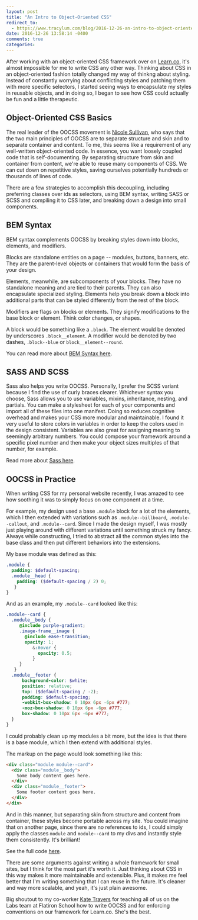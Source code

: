 ```yaml
---
layout: post
title: "An Intro to Object-Oriented CSS"
redirect_to:
  - https://www.tracylum.com/blog/2016-12-26-an-intro-to-object-oriented-css/
date: 2016-12-26 13:58:14 -0400
comments: true
categories: 
---
```


After working with an object-oriented CSS framework over on
[Learn.co](https://learn.co), it's almost impossible for me to write CSS any
other way. Thinking about CSS in an object-oriented fashion totally changed
my way of thinkng about styling. Instead of constantly worrying about
conflicting styles and patching them with more specific selectors, I started
seeing ways to encapsulate my styles in reusable objects, and in doing so, I
began to see how CSS could actually be fun and a little therapeutic. 

## Object-Oriented CSS Basics

The real leader of the OOCSS movement is [Nicole
Sullivan](https://github.com/stubbornella/oocss/wiki), who says that the two
main principles of OOCSS are to separate structure and skin and to separate
container and content. To me, this seems like a requirement of any
well-written object-oriented code. In essence, you want loosely coupled code
that is self-documenting. By separating structure from skin and container
from content, we're able to reuse many components of CSS. We can cut down on
repetitive styles, saving ourselves potentially hundreds or thousands of
lines of code. 

There are a few strategies to accomplish this decoupling, including
preferring classes over ids as selectors, using BEM syntax, writing SASS or
SCSS and compiling it to CSS later, and breaking down a design into small
components.

## BEM Syntax

BEM syntax complements OOCSS by breaking styles down into blocks, elements,
and modifiers. 

Blocks are standalone entities on a page -- modules, buttons, banners, etc.
They are the parent-level objects or containers that would form the basis of
your design. 

Elements, meanwhile, are subcomponents of your blocks. They have no
standalone meaning and are tied to their parents. They can also encapsulate
specialized styling. Elements help you break down a block into additional
parts that can be styled differently from the rest of the block. 

Modifiers are flags on blocks or elements. They signify modifications to the
base block or element. Think color changes, or shapes. 

A block would be something like a `.block`. The element would be denoted by
underscores `.block__element`. A modifier would be denoted by two dashes,
`.block--blue` or `block__element--round`.

You can read more about [BEM Syntax here](http://getbem.com/introduction/).

## SASS AND SCSS
Sass also helps you write OOCSS. Personally, I prefer the SCSS variant
because I find the use of curly braces clearer. Whichever syntax you choose,
Sass allows you to use variables, mixins, inheritance, nesting, and partials. You can
make a stylesheet for each of your components and import all of these files
into one manifest. Doing so reduces cognitive overhead and makes your CSS
more modular and maintainable. I found it very useful to store colors in
variables in order to keep the colors used in the design consistent.
Variables are also great for assigning meaning to seemingly arbitrary
numbers. You could compose your framework around a specific pixel number and
then make your object sizes multiples of that number, for example.

Read more about [Sass here](http://sass-lang.com/guide).

## OOCSS in Practice
When writing CSS for my personal website recently, I was amazed to see how
soothing it was to simply focus on one component at a time.

For example, my design used a base `.module` block for a lot of the elements, which I
then extended with variations such as `.module--billboard`,
`.module--callout`, and `.module--card`. Since I made the design myself, I
was mostly just playing around with different variations until something
struck my fancy. Always while constructing, I tried to abstract all the
common styles into the base class and then put different behaviors into the
extensions. 

My base module was defined as this: 

```scss
.module {
  padding: $default-spacing;
  .module__head {
    padding: ($default-spacing / 2) 0;
   }
}
```

And as an example, my `.module--card` looked like this:

```scss
.module--card {
  .module__body {
     @include purple-gradient;
     .image-frame__image {
       @include ease-transition;
       opacity: 1;
          &:hover {
            opacity: 0.5;
          }
     }
   }
  .module__footer {
      background-color: $white;
      position: relative;
      top: ($default-spacing / -2);
      padding: $default-spacing;
      -webkit-box-shadow: 0 10px 6px -6px #777;
      -moz-box-shadow: 0 10px 6px -6px #777;
      box-shadow: 0 10px 6px -6px #777;
  }
}
```

I could probably clean up my modules a bit more, but the idea is that there
is a base module, which I then extend with additional styles. 

The markup on the page would look something like this:

```html
<div class="module module--card">
  <div class="module__body">
    Some body content goes here.
  </div>
  <div class="module__footer">
    Some footer content goes here.
  </div>
</div>
```

And in this manner, but separating skin from structure and content from
container, these styles become portable across my site. You could imagine
that on another page, since there are no references to ids, I could simply
apply the classes `module` and `module--card` to my divs and instantly style
them consistently. It's brilliant!

See the full code [here](https://github.com/talum/one-page).

There are some arguments against writing a whole framework for small sites,
but I think for the most part it's worth it. Just thinking about CSS in this
way makes it more maintainable and extensible. Plus, it makes me feel better
that I'm writing something that I can reuse in the future. It's cleaner and
way more scalable, and yeah, it's just plain awesome. 

Big shoutout to my co-worker [Kate Travers](http://kate-travers.com) for teaching all of us on the Labs team at Flatiron School how to write OOCSS and for enforcing conventions on our framework for Learn.co. She's the best.
